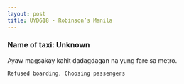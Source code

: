 ```yaml
---
layout: post
title: UYD618 - Robinson’s Manila
---
```


### Name of taxi: Unknown

Ayaw magsakay kahit dadagdagan na yung fare sa metro. 

```Refused boarding, Choosing passengers```

